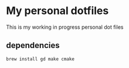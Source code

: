 # My personal dotfiles

This is my working in progress personal dot files

## dependencies

``
brew install gd make cmake
``
